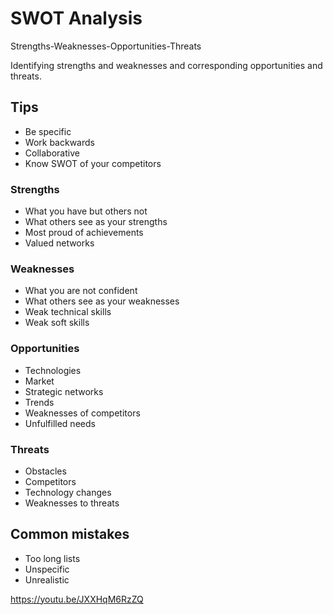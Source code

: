# SWOT Analysis

Strengths-Weaknesses-Opportunities-Threats

Identifying strengths and weaknesses and corresponding opportunities and threats.

## Tips

- Be specific
- Work backwards
- Collaborative
- Know SWOT of your competitors

### Strengths

- What you have but others not
- What others see as your strengths
- Most proud of achievements
- Valued networks

### Weaknesses

- What you are not confident
- What others see as your weaknesses
- Weak technical skills
- Weak soft skills

### Opportunities

- Technologies
- Market
- Strategic networks
- Trends
- Weaknesses of competitors
- Unfulfilled needs

### Threats

- Obstacles
- Competitors
- Technology changes
- Weaknesses to threats

## Common mistakes

- Too long lists
- Unspecific
- Unrealistic

https://youtu.be/JXXHqM6RzZQ